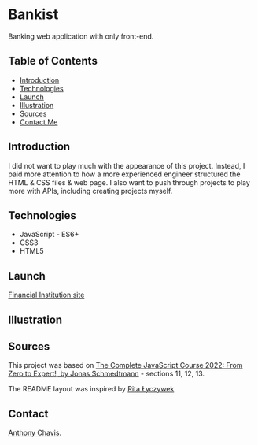 # Bankist

Banking web application with only front-end.

## Table of Contents

-   [Introduction](#introduction)
-   [Technologies](#technologies)
-   [Launch](#launch)
-   [Illustration](#Illustration)
-   [Sources](#sources)
-   [Contact Me](#contact)

## Introduction

<!-- The goal of the project was primarily to practice javascript functionality. -->

I did not want to play much with the appearance of this project. Instead, I paid more attention to how a more experienced engineer structured the HTML & CSS files & web page. I also want to push through projects to play more with APIs, including creating projects myself.

## Technologies

-   JavaScript - ES6+
-   CSS3
-   HTML5

## Launch

[Financial Institution site](https://anthonychavis.github.io/bankist/)

## Illustration

<!-- ![Example of mobile portrait](./img/guessnumber.png) -->

## Sources

This project was based on [The Complete JavaScript Course 2022: From Zero to Expert!, by Jonas Schmedtmann](https://www.udemy.com/course/the-complete-javascript-course/) - sections 11, 12, 13.

<!-- [Original Project Source Code](https://github.com/jonasschmedtmann/complete-javascript-course/tree/master/05-Guess-My-Number/starter). -->

The README layout was inspired by [Rita Łyczywek](https://bulldogjob.com/news/449-how-to-write-a-good-readme-for-your-github-project)

## Contact

[Anthony Chavis](gitanthony@yahoo.com).
